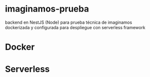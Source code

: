 # imaginamos-prueba
backend en NestJS (Node) para prueba técnica de imaginamos dockerizada y configurada para despliegue con serverless framework

# Docker


# Serverless




